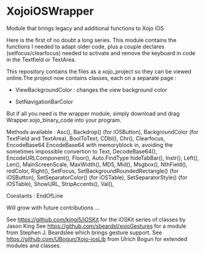 XojoiOSWrapper
==============

Module that brings legacy and additional functions to Xojo iOS

Here is the first of no doubt a long series. This module contains the functions I needed to adapt older code, 
plus a couple declares (setfocus/clearfocus) needed to activate and remove the keyboard in code in the Textfield or TextArea.

This repository contains the files as a xojo_project so they can be viewed online.The project now contains classes, each on a separate page :

- ViewBackgroundColor : changes the view background color

- SetNavigationBarColor

But if all you need is the wrapper module, simply download and drag Wrapper.xojo_binary_code into your program.

Methods available : 
Asc(),
Backdrop() (for iOSButton),
BackgroundColor (for TextField and TextArea),
BoolToText,
CDbl(), 
Chr(),
Clearfocus,
EncodeBase64
EncodeBase64 with memoryblock in, avoiding the sometimes impossible convertion to Text,
DecodeBase64(),
EncodeURLComponent(),
Floor(),
Auto.FindType
hideTabBar(),
Instr(),
Left(),
Len(),
MainScreenScale,
MaxWidth(),
MD5, 
Mid(),
Msgbox(),
NthField(),
redColor,
Right(),
SetFocus,
SetBackgroundRoundedRectangle() (for iOSButton),
SetSeparatorColor() (for iOSTable),
SetSeparatorStyle() (for iOSTable),
ShowURL,
StripAccents(),
Val(),

Constants :
EndOfLine

Will grow with future contributions ...

See https://github.com/kingj5/iOSKit for the iOSKit series of classes by Jason King
See https://github.com/sbeardsl/xojoGestures for a module from Stephen J. Beardslee which brings gesture support.
See https://github.com/UBogun/Xojo-iosLib from Ulrich Bogun for extended modules and classes.
